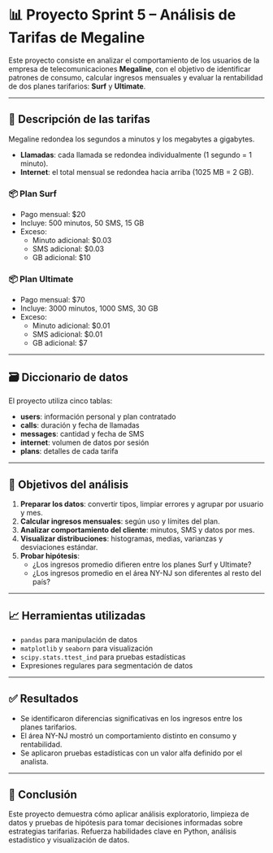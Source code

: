 # 📊 Proyecto Sprint 5 – Análisis de Tarifas de Megaline

Este proyecto consiste en analizar el comportamiento de los usuarios de la empresa de telecomunicaciones **Megaline**, con el objetivo de identificar patrones de consumo, calcular ingresos mensuales y evaluar la rentabilidad de dos planes tarifarios: **Surf** y **Ultimate**.

---

## 🧾 Descripción de las tarifas

Megaline redondea los segundos a minutos y los megabytes a gigabytes.  
- **Llamadas**: cada llamada se redondea individualmente (1 segundo = 1 minuto).  
- **Internet**: el total mensual se redondea hacia arriba (1025 MB = 2 GB).

### 📦 Plan Surf
- Pago mensual: $20  
- Incluye: 500 minutos, 50 SMS, 15 GB  
- Exceso:  
  - Minuto adicional: $0.03  
  - SMS adicional: $0.03  
  - GB adicional: $10  

### 📦 Plan Ultimate
- Pago mensual: $70  
- Incluye: 3000 minutos, 1000 SMS, 30 GB  
- Exceso:  
  - Minuto adicional: $0.01  
  - SMS adicional: $0.01  
  - GB adicional: $7  

---

## 🗃️ Diccionario de datos

El proyecto utiliza cinco tablas:

- **users**: información personal y plan contratado  
- **calls**: duración y fecha de llamadas  
- **messages**: cantidad y fecha de SMS  
- **internet**: volumen de datos por sesión  
- **plans**: detalles de cada tarifa

---

## 🧪 Objetivos del análisis

1. **Preparar los datos**: convertir tipos, limpiar errores y agrupar por usuario y mes.
2. **Calcular ingresos mensuales**: según uso y límites del plan.
3. **Analizar comportamiento del cliente**: minutos, SMS y datos por mes.
4. **Visualizar distribuciones**: histogramas, medias, varianzas y desviaciones estándar.
5. **Probar hipótesis**:
   - ¿Los ingresos promedio difieren entre los planes Surf y Ultimate?
   - ¿Los ingresos promedio en el área NY-NJ son diferentes al resto del país?

---

## 📈 Herramientas utilizadas

- `pandas` para manipulación de datos  
- `matplotlib` y `seaborn` para visualización  
- `scipy.stats.ttest_ind` para pruebas estadísticas  
- Expresiones regulares para segmentación de datos

---

## ✅ Resultados

- Se identificaron diferencias significativas en los ingresos entre los planes tarifarios.
- El área NY-NJ mostró un comportamiento distinto en consumo y rentabilidad.
- Se aplicaron pruebas estadísticas con un valor alfa definido por el analista.

---

## 🧠 Conclusión

Este proyecto demuestra cómo aplicar análisis exploratorio, limpieza de datos y pruebas de hipótesis para tomar decisiones informadas sobre estrategias tarifarias. Refuerza habilidades clave en Python, análisis estadístico y visualización de datos.
